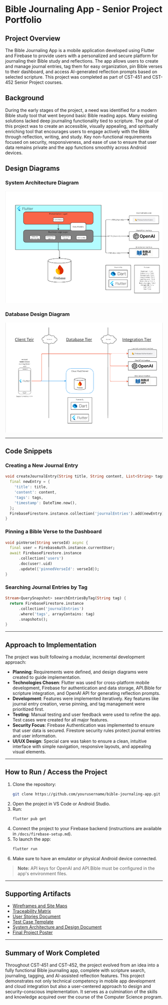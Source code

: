 # Bible Journaling App - Senior Project Portfolio

## Project Overview
The Bible Journaling App is a mobile application developed using Flutter and Firebase to provide users with a personalized and secure platform for journaling their Bible study and reflections. The app allows users to create and manage journal entries, tag them for easy organization, pin Bible verses to their dashboard, and access AI-generated reflection prompts based on selected scripture. This project was completed as part of CST-451 and CST-452 Senior Project courses.

## Background
During the early stages of the project, a need was identified for a modern Bible study tool that went beyond basic Bible reading apps. Many existing solutions lacked deep journaling functionality tied to scripture. The goal of this project was to create an accessible, visually appealing, and spiritually enriching tool that encourages users to engage actively with the Bible through reflection, writing, and study. Key non-functional requirements focused on security, responsiveness, and ease of use to ensure that user data remains private and the app functions smoothly across Android devices.

## Design Diagrams

### System Architecture Diagram
![System Architecture](./images/logical-architecture-diagram.png)

### Database Design Diagram
![Database Design](./images/physical-architecture-diagram.png)

---

## Code Snippets

### Creating a New Journal Entry
```dart
void createJournalEntry(String title, String content, List<String> tags) {
  final newEntry = {
    'title': title,
    'content': content,
    'tags': tags,
    'timestamp': DateTime.now(),
  };
  FirebaseFirestore.instance.collection('journalEntries').add(newEntry);
}
```

### Pinning a Bible Verse to the Dashboard
```dart
void pinVerse(String verseId) async {
  final user = FirebaseAuth.instance.currentUser;
  await FirebaseFirestore.instance
      .collection('users')
      .doc(user!.uid)
      .update({'pinnedVerseId': verseId});
}
```

### Searching Journal Entries by Tag
```dart
Stream<QuerySnapshot> searchEntriesByTag(String tag) {
  return FirebaseFirestore.instance
      .collection('journalEntries')
      .where('tags', arrayContains: tag)
      .snapshots();
}
```

---

## Approach to Implementation
The project was built following a modular, incremental development approach:
- **Planning**: Requirements were defined, and design diagrams were created to guide implementation.
- **Technologies Chosen**: Flutter was used for cross-platform mobile development, Firebase for authentication and data storage, API.Bible for scripture integration, and OpenAI API for generating reflection prompts.
- **Development**: Features were implemented iteratively. Key features like journal entry creation, verse pinning, and tag management were prioritized first.
- **Testing**: Manual testing and user feedback were used to refine the app. Test cases were created for all major features.
- **Security Focus**: Firebase Authentication was implemented to ensure that user data is secured. Firestore security rules protect journal entries and user information.
- **UI/UX Design**: Special care was taken to ensure a clean, intuitive interface with simple navigation, responsive layouts, and appealing visual elements.

---

## How to Run / Access the Project

1. Clone the repository:
    ```bash
    git clone https://github.com/yourusername/bible-journaling-app.git
    ```
2. Open the project in VS Code or Android Studio.
3. Run:
    ```bash
    flutter pub get
    ```
4. Connect the project to your Firebase backend (instructions are available in `/docs/firebase-setup.md`).
5. To launch the app:
    ```bash
    flutter run
    ```
6. Make sure to have an emulator or physical Android device connected.

> **Note:** API keys for OpenAI and API.Bible must be configured in the app's environment files.

---

## Supporting Artifacts

- [Wireframes and Site Maps](./artifacts/BibleJournalingWireframes-Sitemap-Logical-Physical.pdf)
- [Traceability Matrix](./artifacts/CST-451%20SPJ%20TraceabilityMatrix.xlsx)
- [User Stories Document](./artifacts/CST-451%20SPJ%20UserStories.xlsx)
- [Test Case Template](./artifacts/CST-451%20Test%20Case%20Template.xlsx)
- [System Architecture and Design Document](./artifacts/CST-452%20SPJ%20ProjectArchitecture%5E0Design.docx)
- [Final Project Poster](./artifacts/CST-452%20SPJ%20ProjectPoster.pptx)
---

## Summary of Work Completed
Throughout CST-451 and CST-452, the project evolved from an idea into a fully functional Bible journaling app, complete with scripture search, journaling, tagging, and AI-assisted reflection features. This project demonstrates not only technical competency in mobile app development and cloud integration but also a user-centered approach to design and security-conscious implementation. It serves as a culmination of the skills and knowledge acquired over the course of the Computer Science program.
```
